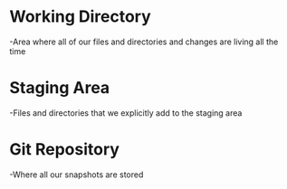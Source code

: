 # Working Directory

-Area where all of our files and directories and changes are living all the time

# Staging Area

-Files and directories that we explicitly add to the staging area

# Git Repository

-Where all our snapshots are stored
